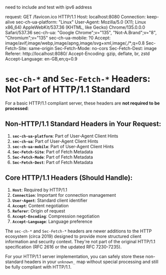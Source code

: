 need to include and test with ipv6 address 

request: 
GET /favicon.ico HTTP/1.1
Host: localhost:8080
Connection: keep-alive
sec-ch-ua-platform: "Linux"
User-Agent: Mozilla/5.0 (X11; Linux x86_64) AppleWebKit/537.36 (KHTML, like Gecko) Chrome/135.0.0.0 Safari/537.36
sec-ch-ua: "Google Chrome";v="135", "Not-A.Brand";v="8", "Chromium";v="135"
sec-ch-ua-mobile: ?0
Accept: image/avif,image/webp,image/apng,image/svg+xml,image/,/*;q=0.8
Sec-Fetch-Site: same-origin
Sec-Fetch-Mode: no-cors
Sec-Fetch-Dest: image
Referer: http://localhost:8080/
Accept-Encoding: gzip, deflate, br, zstd
Accept-Language: en-GB,en;q=0.9

# `sec-ch-*` and `Sec-Fetch-*` Headers: Not Part of HTTP/1.1 Standard

For a basic HTTP/1.1 compliant server, these headers are **not required to be processed**:

## Non-HTTP/1.1 Standard Headers in Your Request:

1. **`sec-ch-ua-platform`**: Part of User-Agent Client Hints
2. **`sec-ch-ua`**: Part of User-Agent Client Hints
3. **`sec-ch-ua-mobile`**: Part of User-Agent Client Hints
4. **`Sec-Fetch-Site`**: Part of Fetch Metadata
5. **`Sec-Fetch-Mode`**: Part of Fetch Metadata
6. **`Sec-Fetch-Dest`**: Part of Fetch Metadata

## Core HTTP/1.1 Headers (Should Handle):

1. **`Host`**: Required by HTTP/1.1
2. **`Connection`**: Important for connection management
3. **`User-Agent`**: Standard client identifier
4. **`Accept`**: Content negotiation
5. **`Referer`**: Origin of request
6. **`Accept-Encoding`**: Compression negotiation
7. **`Accept-Language`**: Language preference

The `sec-ch-*` and `Sec-Fetch-*` headers are newer additions to the HTTP ecosystem (circa 2019) designed to provide more structured client information and security context. They're not part of the original HTTP/1.1 specification (RFC 2616 or the updated RFC 7230-7235).

For your HTTP/1.1 server implementation, you can safely store these non-standard headers in your `unknown_` map without special processing and still be fully compliant with HTTP/1.1.

